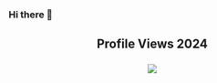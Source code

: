 ### Hi there 👋
<h2 align="center">Profile Views 2024</h2>

###

<div align="center">
  <img src="https://profile-counter.glitch.me/aref-hasan/count.svg?"  />
</div>

